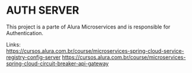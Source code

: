 # AUTH SERVER #

This project is a parte of Alura Microservices and is responsible for Authentication. <br>

Links:<br>
https://cursos.alura.com.br/course/microservices-spring-cloud-service-registry-config-server
https://cursos.alura.com.br/course/microservices-spring-cloud-circuit-breaker-api-gateway